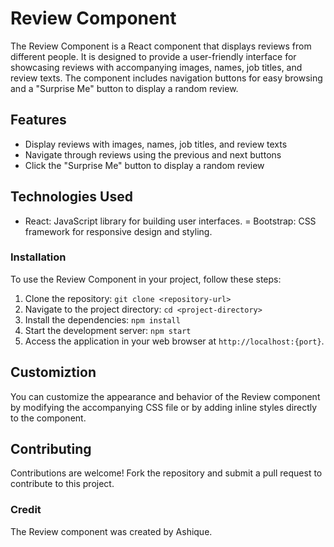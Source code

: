 # Review Component
The Review Component is a React component that displays reviews from different people. It is designed to provide a user-friendly interface for showcasing reviews with accompanying images, names, job titles, and review texts. The component includes navigation buttons for easy browsing and a "Surprise Me" button to display a random review.

## Features
- Display reviews with images, names, job titles, and review texts
- Navigate through reviews using the previous and next buttons
- Click the "Surprise Me" button to display a random review
## Technologies Used
- React: JavaScript library for building user interfaces.
= Bootstrap: CSS framework for responsive design and styling.
### Installation
To use the Review Component in your project, follow these steps:
1. Clone the repository: `git clone <repository-url>`
2. Navigate to the project directory: `cd <project-directory>`
3. Install the dependencies: `npm install`
4. Start the development server: `npm start`
5. Access the application in your web browser at `http://localhost:{port}`.

## Customiztion
You can customize the appearance and behavior of the Review component by modifying the accompanying CSS file or by adding inline styles directly to the component.

## Contributing
Contributions are welcome! Fork the repository and submit a pull request to contribute to this project.

### Credit
The Review component was created by Ashique.

